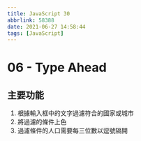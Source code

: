 ```yaml
---
title: JavaScript 30
abbrlink: 58388
date: 2021-06-27 14:58:44
tags: [JavaScript]
---
```


# 06 - Type Ahead

## 主要功能

1.  根據輸入框中的文字過濾符合的國家或城市
2.  將過濾的條件上色
3.  過濾條件的人口需要每三位數以逗號隔開
